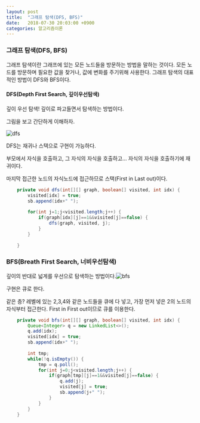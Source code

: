 ```yaml
---
layout: post
title:  "그래프 탐색(DFS, BFS)"
date:   2018-07-30 20:03:00 +0900
categories: 알고리즘이론
---
```


### 그래프 탐색(DFS, BFS)

그래프 탐색이란 그래프에 있는 모든 노드들을 방문하는 방법을 말하는 것이다. 모든 노드를 방문하며 필요한 값을 찾거나, 값에 변화를 주기위해 사용한다. 그래프 탐색의 대표적인 방법이 DFS와 BFS이다. 

#### DFS(Depth First Search, 깊이우선탐색)

깊이 우선 탐색! 깊이로 파고들면서 탐색하는 방법이다.

그림을 보고 간단하게 이해하자.

![dfs](https://user-images.githubusercontent.com/33653318/43393649-d3b30eaa-9432-11e8-95bc-d576d479b3ca.png)

DFS는 재귀나 스택으로 구현이 가능하다. 

부모에서 자식을 호출하고, 그 자식의 자식을 호출하고... 자식의 자식을 호출하기에 재귀이다.

마지막 접근한 노드의 자식노드에 접근하므로 스택(First in Last out)이다.



```java
	private void dfs(int[][] graph, boolean[] visited, int idx) {
		visited[idx] = true;
		sb.append(idx+" ");
		
		for(int j=1;j<visited.length;j++) {
			if(graph[idx][j]==1&&visited[j]==false) {
				dfs(graph, visited, j);
			}
		}
		
	}
```



### BFS(Breath First Search, 너비우선탐색)

깊이의 반대로 넓게를 우선으로 탐색하는 방법이다.![bfs](https://user-images.githubusercontent.com/33653318/43393648-d3830e6c-9432-11e8-8ff4-c343683e1561.png)

구현은 큐로 한다.

같은 층? 레벨에 있는 2,3,4와 같은 노드들을 큐에 다 넣고, 가장 먼저 넣은 2의 노드의 자식부터 접근한다. First in First out이므로 큐를 이용한다.

```java
	private void bfs(int[][] graph, boolean[] visited, int idx) {
		Queue<Integer> q = new LinkedList<>();
		q.add(idx);
		visited[idx] = true;
		sb.append(idx+" ");
		
		int tmp;
		while(!q.isEmpty()) {
			tmp = q.poll();
			for(int j=0;j<visited.length;j++) {
				if(graph[tmp][j]==1&&visited[j]==false) {
					q.add(j);
					visited[j] = true;
					sb.append(j+" ");
				}
			}
		}
	}
```